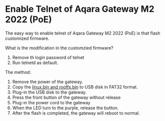 # Enable Telnet of Aqara Gateway M2 2022 (PoE)

The easy way to enable telnet of Aqara Gateway M2 2022 (PoE) is that flash customized firmware.

What is the modification in the customzied firmware?
1. Remove th login password of telnet
2. Run telnetd as default.

The method:
1. Remove the power of the gateway.
2. Copy the [linux.bin and rootfs.bin](https://github.com/niceboygithub/AqaraCameraHubfw/tree/main/modified/M2_2022) to USB disk in FAT32 format.
3. Plug-in the USB disk to the gateway.
4. Press the front button of the gateway without release
5. Plug-in the power cord to the gateway
6. When the LED turn to the purple, release the button.
7. After the flash is completed, the gateway will reboot to normal.